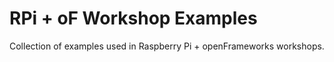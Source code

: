 RPi + oF  Workshop Examples
===========================

Collection of examples used in Raspberry Pi + openFrameworks workshops.
